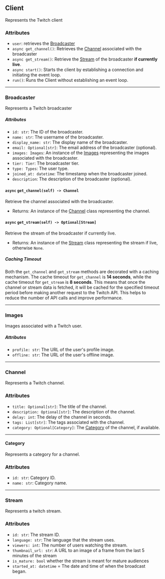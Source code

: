 ## Client
Represents the Twitch client
### Attributes
- `user`: retrieves the [Broadcaster](#Broadcaster)
- `async get_channel()`: Retrieves the [Channel](#Channel) associated with the broadcaster
- `async get_stream()`: Retrieve the [Stream](#Stream) of the broadcaster **if currently live**.
- `async start()`:  Starts the client by establishing a connection and initiating the event loop.
- `run()`: Runs the Client without establishing an event loop.


---
### Broadcaster
Represents a Twitch broadcaster

##### Attributes
- `id: str`: The ID of the broadcaster.
- `name: str`: The username of the broadcaster.
- `display_name: str`: The display name of the broadcaster.
- `email: Optional[str]`: The email address of the broadcaster (optional).
- `images: Images`: An instance of the [Images](#Images) representing the images associated with the broadcaster.
- `tier: Tier`: The broadcaster tier.
- `type: Types`: The user type.
- `joined_at: datetime`: The timestamp when the broadcaster joined.
- `description`: The description of the broadcaster (optional).

####  `async` `get_channel(self) -> Channel`

Retrieve the channel associated with the broadcaster.
- Returns: An instance of the [Channel](#channel) class representing the channel.

####  `async` `get_stream(self) -> Optional[Stream]`

Retrieve the stream of the broadcaster if currently live.
- Returns: An instance of the [Stream](#Stream) class representing the stream if live, otherwise `None`.

##### Caching Timeout
Both the `get_channel` and `get_stream` methods are decorated with a caching mechanism. The cache timeout for `get_channel` is **14 seconds**, while the cache timeout for `get_stream` is **8 seconds**. This means that once the channel or stream data is fetched, it will be cached for the specified timeout period before making another request to the Twitch API. This helps to reduce the number of API calls and improve performance.

---

### Images
Images associated with a Twitch user.

##### Attributes
- `profile: str`: The URL of the user's profile image.
- `offline: str`: The URL of the user's offline image.
  
---

### Channel
Represents a Twitch channel.

### Attributes
- `title: Optional[str]`: The title of the channel.
- `description: Optional[str]`: The description of the channel.
- `delay: int`: The delay of the channel in seconds.
- `tags: List[str]`: The tags associated with the channel.
- `category: Optional[Category]`: The [Category](#category) of the channel, if available.

---

#### Category
Represents a category for a channel.

### Attributes
- `id: str`: Category ID.
- `name: str`: Category name.

---

### Stream
Represents a twitch stream.

### Attributes
- `id: str`: The stream ID.
- `language: str`: The language that the stream uses.
- `viewers: int`: The number of users watching the stream.
- `thumbnail_url: str`: A URL to an image of a frame from the last 5 minutes of the stream
- `is_mature: bool` whether the stream is meant for mature audiences
- `started_at: datetime` = The date and time of when the broadcast began.
